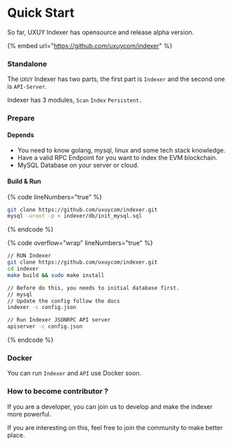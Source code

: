 # Quick Start

So far, UXUY Indexer has opensource and release alpha version.



{% embed url="https://github.com/uxuycom/indexer" %}

### Standalone

The `UXUY` Indexer has two parts, the first part is `Indexer` and the second one is `API-Server`.&#x20;

Indexer has 3 modules, `Scan` `Index` `Persistent.`

### Prepare

#### Depends

* You need to know golang, mysql, linux and some tech stack knowledge.
* Have a valid RPC Endpoint for you want to index the EVM blockchain.
* MySQL Database on your server or cloud.

#### Build & Run

{% code lineNumbers="true" %}
```bash
git clone https://github.com/uxuycom/indexer.git
mysql -uroot -p < indexer/db/init_mysql.sql
```
{% endcode %}

{% code overflow="wrap" lineNumbers="true" %}
```bash
// RUN Indexer
git clone https://github.com/uxuycom/indexer.git
cd indexer
make build && sudo make install

// Before do this, you needs to initial database first.
// mysql 
// Update the config follow the docs
indexer -c config.json

// Run Indexer JSONRPC API server
apiserver -c config.json
```
{% endcode %}

### Docker

You can run `Indexer` and `API` use Docker soon.

### How to become contributor ?

If you are a developer, you can join us to develop and make the indexer more powerful.

If you are interesting on this, feel free to join the community to make better place.

